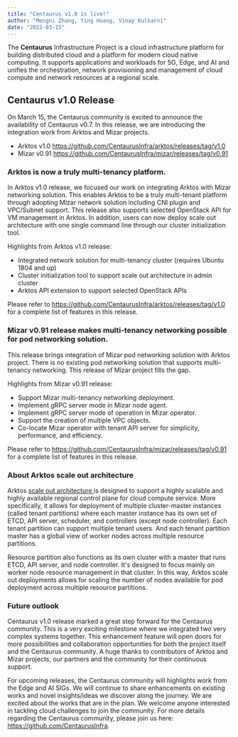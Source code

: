 ```yaml
---
title: "Centaurus v1.0 is live!"
author: "Mengni Zhang, Ying Huang, Vinay Kulkarni"
date: "2022-03-15"
---
```



The **Centaurus** Infrastructure Project is a cloud infrastructure platform for building distributed cloud and a platform for modern cloud native computing. It supports applications and workloads for 5G, Edge, and AI and unifies the orchestration, network provisioning and management of cloud compute and network resources at a regional scale.

## Centaurus v1.0 Release

On March 15, the Centaurus community is excited to announce the availability of Centaurus v0.7. In this release, we are introducing the integration work from Arktos and Mizar projects.  
* Arktos v1.0 https://github.com/CentaurusInfra/arktos/releases/tag/v1.0
* Mizar v0.91 https://github.com/CentaurusInfra/mizar/releases/tag/v0.91


### Arktos is now a truly multi-tenancy platform. 

In Arktos v1.0 release, we focused our work on integrating Arktos with Mizar networking solution. This enables Arktos to be a truly multi-tenant platform through adopting Mizar network solution including CNI plugin and VPC/Subnet support. This release also supports selected OpenStack API for VM management in Arktos. In addition, users can now deploy scale out architecture with one single command line through our cluster initialization tool. 


Highlights from Arktos v1.0 release:
* Integrated network solution for multi-tenancy cluster (requires Ubuntu 1804 and up)
* Cluster initialization tool to support scale out architecture in admin cluster
* Arktos API extension to support selected OpenStack APIs

Please refer to https://github.com/CentaurusInfra/arktos/releases/tag/v1.0 for a complete list of features in this release.

### Mizar v0.91 release makes multi-tenancy networking possible for pod networking solution. 

This release brings integration of Mizar pod networking solution with Arktos project. There is no existing pod networking solution that supports multi-tenancy networking. This release of Mizar project fills the gap. 

Highlights from Mizar v0.91 release:
* Support Mizar multi-tenancy networking deployment. 
* Implement gRPC server mode in Mizar node agent.
* Implement gRPC server mode of operation in Mizar operator. 
* Support the creation of multiple VPC objects. 
* Co-locate Mizar operator with tenant API server for simplicity, performance, and efficiency.

Please refer to https://github.com/CentaurusInfra/mizar/releases/tag/v0.91 for a complete list of features in this release. 


### About Arktos scale out architecture
Arktos [scale out architecture ](https://github.com/CentaurusInfra/arktos/blob/master/docs/design-proposals/arch/arktos_scale_out.md) is designed to support a highly scalable and highly available regional control plane for cloud compute service. More specifically, it allows for deployment of multiple cluster-master instances (called tenant partitions) where each master instance has its own set of ETCD, API server, scheduler, and controllers (except node controller). Each tenant partition can support multiple tenant users. And each tenant partition master has a global view of worker nodes across multiple resource partitions. 

Resource partition also functions as its own cluster with a master that runs ETCD, API server, and node controller.  It's designed to focus mainly on worker node resource management in that cluster. In this way, Arktos scale out deployments allows for scaling the number of nodes available for pod deployment across multiple resource partitions. 

### Future outlook

Centaurus v1.0 release marked a great step forward for the Centaurus community. This is a very exciting milestone where we integrated two very complex systems together. This 
 enhancement feature will open doors for more possibilities and collaboration opportunities for both the project itself and the Centaurus community. A huge thanks to contributors of Arktos and Mizar projects, our partners and the community for their continuous support.  

For upcoming releases, the Centaurus community will highlights work from the Edge and AI SIGs. We will continue to share enhancements on existing works and novel insights/ideas we discover along the journey.  We are excited about the works that are in the plan. We welcome anyone interested in tackling cloud challenges to join the community. For more details regarding the Centaurus community, please join us here: https://github.com/CentaurusInfra.





